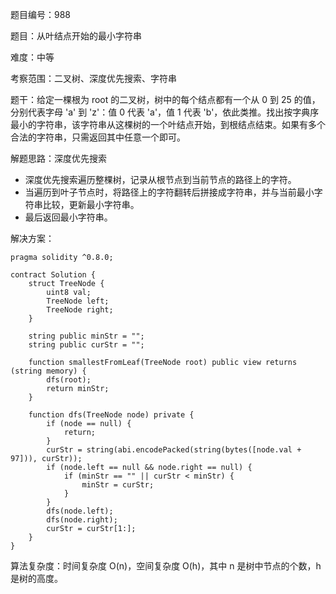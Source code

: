 题目编号：988

题目：从叶结点开始的最小字符串

难度：中等

考察范围：二叉树、深度优先搜索、字符串

题干：给定一棵根为 root 的二叉树，树中的每个结点都有一个从 0 到 25 的值，分别代表字母 'a' 到 'z'：值 0 代表 'a'，值 1 代表 'b'，依此类推。找出按字典序最小的字符串，该字符串从这棵树的一个叶结点开始，到根结点结束。如果有多个合法的字符串，只需返回其中任意一个即可。

解题思路：深度优先搜索

- 深度优先搜索遍历整棵树，记录从根节点到当前节点的路径上的字符。
- 当遍历到叶子节点时，将路径上的字符翻转后拼接成字符串，并与当前最小字符串比较，更新最小字符串。
- 最后返回最小字符串。

解决方案：

```solidity
pragma solidity ^0.8.0;

contract Solution {
    struct TreeNode {
        uint8 val;
        TreeNode left;
        TreeNode right;
    }

    string public minStr = "";
    string public curStr = "";

    function smallestFromLeaf(TreeNode root) public view returns (string memory) {
        dfs(root);
        return minStr;
    }

    function dfs(TreeNode node) private {
        if (node == null) {
            return;
        }
        curStr = string(abi.encodePacked(string(bytes([node.val + 97])), curStr));
        if (node.left == null && node.right == null) {
            if (minStr == "" || curStr < minStr) {
                minStr = curStr;
            }
        }
        dfs(node.left);
        dfs(node.right);
        curStr = curStr[1:];
    }
}
```

算法复杂度：时间复杂度 O(n)，空间复杂度 O(h)，其中 n 是树中节点的个数，h 是树的高度。